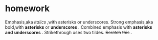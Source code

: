 # homework
Emphasis,aka *italics* ,with asterisks or underscores.
Strong emphasis,aka bold,with **asterisks** or **underscores** .
Combined emphasis with **asterisks** **and** **underscores** .
Strikethrough uses two tildes. ~~Scratch~~ ~~this~~ .
